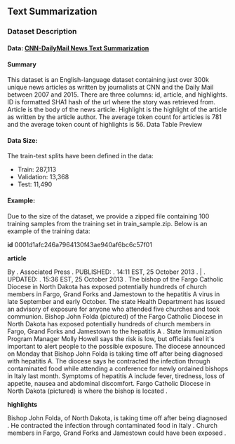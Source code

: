 ## Text Summarization

### Dataset Description
#### Data: [CNN-DailyMail News Text Summarization](https://www.kaggle.com/datasets/gowrishankarp/newspaper-text-summarization-cnn-dailymail)
#### Summary
This dataset is an English-language dataset containing just over 300k unique news articles as written by journalists at CNN and the Daily Mail between 2007 and 2015. There are three columns: id, article, and highlights. ID is formatted SHA1 hash of the url where the story was retrieved from. Article is the body of the news article. Highlight is the highlight of the article as written by the article author. The average token count for articles is 781 and the average token count of highlights is 56.
Data Table Preview
#### Data Size:
The train-test splits have been defined in the data:
- Train: 287,113
- Validation: 13,368
-   Test: 11,490

#### Example:
Due to the size of the dataset, we provide a zipped file containing 100 training samples from the training set in train_sample.zip. 
Below is an example of the training data:

**id** 
0001d1afc246a7964130f43ae940af6bc6c57f01

**article**

By . Associated Press . PUBLISHED: . 14:11 EST, 25 October 2013 . | . UPDATED: . 15:36 EST, 25 October 2013 . The bishop of the Fargo Catholic Diocese in North Dakota has exposed potentially hundreds of church members in Fargo, Grand Forks and Jamestown to the hepatitis A virus in late September and early October. The state Health Department has issued an advisory of exposure for anyone who attended five churches and took communion. Bishop John Folda (pictured) of the Fargo Catholic Diocese in North Dakota has exposed potentially hundreds of church members in Fargo, Grand Forks and Jamestown to the hepatitis A . State Immunization Program Manager Molly Howell says the risk is low, but officials feel it's important to alert people to the possible exposure. The diocese announced on Monday that Bishop John Folda is taking time off after being diagnosed with hepatitis A. The diocese says he contracted the infection through contaminated food while attending a conference for newly ordained bishops in Italy last month. Symptoms of hepatitis A include fever, tiredness, loss of appetite, nausea and abdominal discomfort. Fargo Catholic Diocese in North Dakota (pictured) is where the bishop is located .

**highlights**

Bishop John Folda, of North Dakota, is taking time off after being diagnosed .
He contracted the infection through contaminated food in Italy .
Church members in Fargo, Grand Forks and Jamestown could have been exposed .
